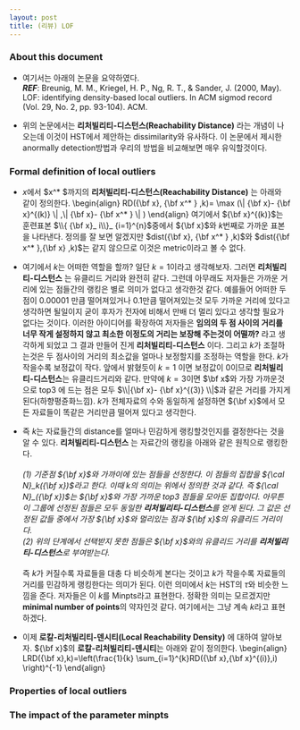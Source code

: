 ```yaml
---
layout: post 
title: (리뷰) LOF
---
```


### About this document 
- 여기서는 아래의 논문을 요약하였다. <br/>
***REF***: Breunig, M. M., Kriegel, H. P., Ng, R. T., & Sander, J. (2000, May). LOF: identifying density-based local outliers. In ACM sigmod record (Vol. 29, No. 2, pp. 93-104). ACM.

- 위의 논문에서는 **리처빌리티-디스턴스(Reachability Distance)** 라는 개념이 나오는데 이것이 HST에서 제안하는 dissimilarity와 유사하다. 이 논문에서 제시한 anormally detection방법과 우리의 방법을 비교해보면 매우 유익할것이다. 

### Formal definition of local outliers 

- $x$에서 $x^* $까지의 **리처빌리티-디스턴스(Reachability Distance)** 는 아래와 같이 정의한다. 
\begin{align}
RD({\bf x}, {\bf x^* } ,k)= \max (\\| {\bf x}- {\bf x}^{(k)} \\| ,\\| {\bf x}- {\bf x^* } \\| ) 
\end{align}
여기에서 ${\bf x}^{(k)}$는 훈련표본 $\\{ {\bf x}_ i\\}_ {i=1}^{n}$중에서 ${\bf x}$와 $k$번째로 가까운 표본을 나타낸다. 정의를 잘 보면 알겠지만 
$dist({\bf x}, {\bf x^* } ,k)$와 $dist({\bf x^* },{\bf x} ,k)$는 같지 않으므로 이것은 metric이라고 볼 수 없다. 

- 여기에서 $k$는 어떠한 역할을 할까? 일단 $k=1$이라고 생각해보자. 그러면 **리처빌리티-디스턴스** 는 유클리드 거리와 완전히 같다. 그런데 아무래도 저자들은 가까운 거리에 있는 점들간의 랭킹은 별로 의미가 없다고 생각한것 같다. 예를들어 어떠한 두 점이 $0.00001$ 만큼 떨어져있거나 $0.1$만큼 떨어져있는것 모두 가까운 거리에 있다고 생각하면 될일이지 굳이 후자가 전자에 비해서 만배 더 멀리 있다고 생각할 필요가 없다는 것이다. 이러한 아이디어를 확장하여 저자들은 **임의의 두 점 사이의 거리를 너무 작게 설정하지 않고 최소한 이정도의 거리는 보장해 주는것이 어떨까?** 라고 생각하게 되었고 그 결과 만들어 진게 **리처빌리티-디스턴스** 이다. 그리고 $k$가 조절하는것은 두 점사이의 거리의 최소값을 얼마나 보정할지를 조정하는 역할을 한다. $k$가 작을수록 보정값이 작다. 앞에서 밝혔듯이 $k=1$ 이면 보정값이 $0$이므로 **리처빌리티-디스턴스**는 유클리드거리와 같다. 만약에 $k=3$이면 $\bf x$와 가장 가까운것으로 top3 에 드는 점은 모두 $\\|{\bf x}- {\bf x}^{(3)} \\|$과 같은 거리를 가지게 된다(하향평쥰화느낌). $k$가 전체자료의 수와 동일하게 설정하면 ${\bf x}$에서 모든 자료들이 똑같은 거리만큼 떨어져 있다고 생각한다. 

- 즉 $k$는 자료들간의 distance를 얼마나 민감하게 랭킹할것인지를 결정한다는 것을 알 수 있다. **리처빌리티-디스턴스** 는 자료간의 랭킹을 아래와 같은 원칙으로 랭킹한다. <br/><br/>
*(1) 기준점 ${\bf x}$와 가까이에 있는 점들을 선정한다. 이 점들의 집합을 ${\cal N}_k({\bf x})$라고 한다. 이때 $k$의 의미는 위에서 정의한 것과 같다. 즉 ${\cal N}_({\bf x})$는 ${\bf x}$와 가장 가까운 top3 점들을 모아둔 집합이다. 아무튼 이 그룹에 선정된 점들은 모두 동일한 **리처빌리티-디스턴스**를 얻게 된다. 그 값은 선정된 값들 중에서 가장 ${\bf x}$와 멀리있는 점과 ${\bf x}$의 유클리드 거리이다. <br/>
(2) 위의 단계에서 선택받지 못한 점들은 ${\bf x}$와의 유클리드 거리를 **리처빌리티-디스턴스**로 부여받는다. <br/><br/>*
즉 $k$가 커질수록 자료들을 대충 다 비슷하게 본다는 것이고 $k$가 작을수록 자료들의 거리를 민감하게 랭킹한다는 의미가 된다. 이런 의미에서 $k$는 HST의 $\tau$와 비슷한 느낌을 준다. 저자들은 이 $k$를 Minpts라고 표현한다. 정확한 의미는 모르겠지만 **minimal number of points**의 약자인것 같다. 여기에서는 그냥 계속 $k$라고 표현하겠다. 

- 이제 **로칼-리처빌리티-덴시티(Local Reachability Density)** 에 대하여 알아보자. ${\bf x}$의 **로칼-리처빌리티-덴시티**는 아래와 같이 정의한다. 
\begin{align}
LRD({\bf x},k)=\left(\frac{1}{k} \sum_{i=1}^{k}RD({\bf x},{\bf x}^{(i)},i) \right)^{-1}
\end{align}



### Properties of local outliers 

### The impact of the parameter minpts 

